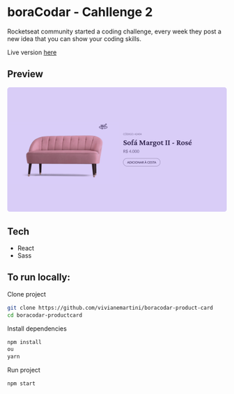 # boraCodar - Cahllenge 2

Rocketseat community started a coding challenge, every week they post a new idea that you can show your coding skills.

Live version [here](https://boracodar-product-card.vercel.app/)

## Preview

![](https://github.com/vivianemartini/boracodar-product-card/blob/main/preview-product.png)

## Tech

- React
- Sass

## To run locally:

Clone project

```bash
git clone https://github.com/vivianemartini/boracodar-product-card
cd boracodar-productcard
```

Install dependencies

```bash
npm install
ou
yarn
```

Run project
```bash
npm start
```


